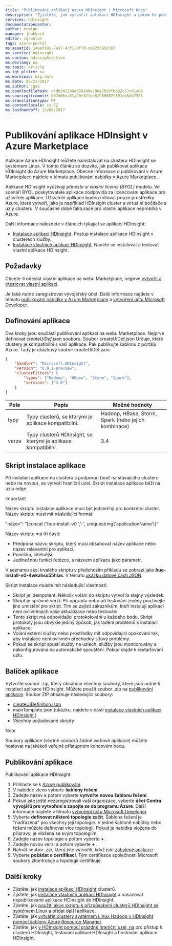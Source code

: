 ```yaml
---
title: "Publikování aplikací Azure HDInsight | Microsoft Docs"
description: "Zjistěte, jak vytvořit aplikaci HDInsight a potom ho publikovat na webu Azure Marketplace."
services: hdinsight
documentationcenter: 
author: mumian
manager: jhubbard
editor: cgronlun
tags: azure-portal
ms.assetid: 14aef891-7a37-4cf1-8f7d-ca923565c783
ms.service: hdinsight
ms.custom: hdinsightactive
ms.devlang: na
ms.topic: article
ms.tgt_pltfrm: na
ms.workload: big-data
ms.date: 09/21/2017
ms.author: jgao
ms.openlocfilehash: c4db342299e009249ac98a2b58fb882c57c01a0b
ms.sourcegitcommit: b07d06ea51a20e32fdc61980667e801cb5db7333
ms.translationtype: MT
ms.contentlocale: cs-CZ
ms.lasthandoff: 12/08/2017
---
```

# <a name="publish-an-hdinsight-application-in-the-azure-marketplace"></a>Publikování aplikace HDInsight v Azure Marketplace
Aplikace Azure HDInsight můžete nainstalovat na clusteru HDInsight se systémem Linux. V tomto článku se dozvíte, jak publikovat aplikace HDInsight do Azure Marketplace. Obecné informace o publikování v Azure Marketplace najdete v tématu [publikování nabídky v Azure Marketplace](../marketplace-publishing/marketplace-publishing-getting-started.md).

Aplikace HDInsight využívají *přineste si vlastní licenci (BYOL)* modelu. Ve scénáři BYOL poskytovatele aplikace zodpovídá za licencování aplikace pro uživatele aplikace. Uživatelé aplikace budou účtovat pouze prostředky Azure, které vytvoří, jako je například HDInsight cluster a virtuální počítače a uzly clusteru. V současné době fakturace pro vlastní aplikace neprobíhá v Azure.

Další informace naleznete v článcích týkající se aplikací HDInsight:

* [Instalace aplikací HDInsight](hdinsight-apps-install-applications.md). Postup instalace aplikace HDInsight v clusterech služby.
* [Instalace vlastních aplikací HDInsight](hdinsight-apps-install-custom-applications.md). Naučte se instalovat a testovat vlastní aplikace HDInsight.

## <a name="prerequisites"></a>Požadavky
Chcete-li odeslat vlastní aplikace na webu Marketplace, nejprve [vytvořit a otestovat vlastní aplikaci](hdinsight-apps-install-custom-applications.md).

Je také nutné zaregistrovat vývojářský účet. Další informace najdete v tématu [publikování nabídky v Azure Marketplace](../marketplace-publishing/marketplace-publishing-getting-started.md) a [vytvoření účtu Microsoft Developer](../marketplace-publishing/marketplace-publishing-accounts-creation-registration.md).

## <a name="define-the-application"></a>Definování aplikace
Dva kroky jsou součástí publikování aplikací na webu Marketplace. Nejprve definovat *createUiDef.json* souboru. Soubor createUiDef.json Určuje, které clustery je kompatibilní s vaší aplikace. Pak publikujte šablonu z portálu Azure. Tady je ukázkový soubor createUiDef.json:

```json
{
    "handler": "Microsoft.HDInsight",
    "version": "0.0.1-preview",
    "clusterFilters": {
        "types": ["Hadoop", "HBase", "Storm", "Spark"],
        "versions": ["3.6"]
    }
}
```

| Pole | Popis | Možné hodnoty |
| --- | --- | --- |
| typy |Typy clusterů, se kterými je aplikace kompatibilní. |Hadoop, HBase, Storm, Spark (nebo jejich kombinace) |
| verze |Typy clusterů HDInsight, se kterými je aplikace kompatibilní. |3.4 |

## <a name="application-installation-script"></a>Skript instalace aplikace
Při instalaci aplikace na clusteru s podporou (buď na stávajícího clusteru nebo na novou), se vytvoří hraniční uzel. Skript instalace aplikace běží na uzlu edge.

  > [!IMPORTANT]
  > Název skriptu instalace aplikace musí být jedinečný pro konkrétní cluster. Název skriptu musí mít následující formát:
  > 
  > "název": "[concat ('hue-install-v0 ','-', uniquestring('applicationName')]"
  > 
  > Název skriptu má tři části:
  > 
  > * Předpona názvu skriptu, který musí obsahovat název aplikace nebo název relevantní pro aplikaci.
  > * Pomlčka, čitelnější.
  > * Jedinečnou funkci řetězce, s názvem aplikace jako parametr.
  > 
  > V seznamu akcí trvalého skriptu v předchozím příkladu se zobrazí jako **hue-install-v0-4wkahss55hlas**. V tématu [ukázku datové části JSON](https://raw.githubusercontent.com/hdinsight/Iaas-Applications/master/Hue/azuredeploy.json).
  > 

Skript instalace musíte mít následující vlastnosti:
* Skript je idempotent. Několik volání do skriptu vytvořila stejný výsledek.
* Skript je správně verzí. Při upgradu nebo při testování změny používejte jiné umístění pro skript. Tím se zajistí zákazníkům, kteří instalují aplikaci není ovlivněných vaše aktualizace nebo testování. 
* Tento skript má odpovídající protokolování u každého bodu. Skript protokoly jsou obvykle jediný způsob, jak ladění problémů s instalací aplikace.
* Volání externí služby nebo prostředky mít odpovídající opakování tak, aby instalace není ovlivněn přechodný síťový problémy.
* Pokud se skript spustí služby na uzlech, služby jsou monitorovány a nakonfigurována na automatické spouštění. Pokud dojde k restartování uzlu.

## <a name="package-the-application"></a>Balíček aplikace
Vytvořte soubor .zip, který obsahuje všechny soubory, které jsou nutné k instalaci aplikace HDInsight. Můžete použít soubor .zip na [publikování aplikace](#publish-application). Soubor ZIP obsahuje následující soubory:

* [createUiDefinition.json](#define-application)
* mainTemplate.json (ukázku, najdete v části [instalace vlastních aplikací HDInsight](hdinsight-apps-install-custom-applications.md).)
* Všechny požadované skripty

> [!NOTE]
> Soubory aplikace (včetně souborů žádné webové aplikace) můžete hostovat na jakékoli veřejně přístupném koncovém bodu.
> 

## <a name="publish-the-application"></a>Publikování aplikace
Publikování aplikace HDInsight:

1. Přihlaste se k [Azure publikování](https://publish.windowsazure.com/).
2. V nabídce vlevo vyberte **šablony řešení**.
3. Zadejte název a potom vyberte **vytvořte novou šablonu řešení**.
4. Pokud jste ještě nezaregistrovali vaší organizace, vyberte **účet Centra vývojářů pro vytvoření a zapojte se do programu Azure**.  Další informace najdete v tématu [vytvoření účtu Microsoft Developer](../marketplace-publishing/marketplace-publishing-accounts-creation-registration.md).
5. Vyberte **definovat některé topologie začít**. Šablona řešení je "nadřazená" pro všechny její topologie. V jedné šabloně nabídky nebo řešení můžete definovat více topologií. Pokud je nabídka vložena do přípravy, je vložena se svým topologiím. 
6. Zadejte název topologie a potom vyberte  **+** .
7. Zadejte novou verzi a potom vyberte  **+** .
8. Nahrát soubor .zip, který jste vytvořili, když jste [zabalené aplikace](#package-application).  
9. Vyberte **požádat o certifikaci**. Tým certifikace společnosti Microsoft soubory zkontroluje a topologii certifikuje.

## <a name="next-steps"></a>Další kroky
* Zjistěte, jak [instalace aplikací HDInsight](hdinsight-apps-install-applications.md) clusterů.
* Zjistěte, jak [instalace vlastních aplikací HDInsight](hdinsight-apps-install-custom-applications.md) a nasazovat nepublikované aplikace HDInsight do HDInsight.
* Zjistěte, jak [použití akce skriptu k přizpůsobení clusterů HDInsight se systémem Linux](hdinsight-hadoop-customize-cluster-linux.md) a přidat další aplikace. 
* Zjistěte, jak [vytvářet clustery systémem Linux Hadoop v HDInsight pomocí šablony Azure Resource Manager](hdinsight-hadoop-create-linux-clusters-arm-templates.md).
* Zjistěte, jak [v HDInsight pomocí prázdné hraniční uzel, na](hdinsight-apps-use-edge-node.md) pro přístup k clusterů HDInsight, testování aplikací HDInsight a hostování aplikace HDInsight.

